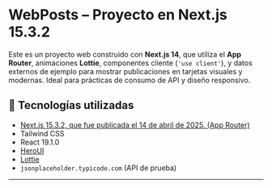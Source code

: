 # WebPosts – Proyecto en Next.js 15.3.2


Este es un proyecto web construido con **Next.js 14**, que utiliza el **App Router**, animaciones **Lottie**, componentes cliente (`'use client'`), y datos externos de ejemplo para mostrar publicaciones en tarjetas visuales y modernas. Ideal para prácticas de consumo de API y diseño responsivo.

## 🚀 Tecnologías utilizadas

- [Next.js 15.3.2, que fue publicada el 14 de abril de 2025. (App Router)](https://nextjs.org)
- Tailwind CSS
- React 19.1.0
- [HeroUI](https://heroui.com)
- [Lottie](https://lottiefiles.com/)
- `jsonplaceholder.typicode.com` (API de prueba)

---

